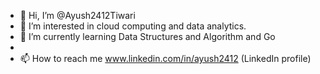 - 👋 Hi, I’m @Ayush2412Tiwari
- 👀 I’m interested in cloud computing and data analytics.
- 🌱 I’m currently learning Data Structures and Algorithm and Go
- 
- 📫 How to reach me www.linkedin.com/in/ayush2412 (LinkedIn profile)



<!---
Ayush2412Tiwari/Ayush2412Tiwari is a ✨ special ✨ repository because its `README.md` (this file) appears on your GitHub profile.
You can click the Preview link to take a look at your changes.
--->
